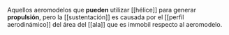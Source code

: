 Aquellos aeromodelos que **pueden** utilizar [[hélice]] para generar **propulsión**, pero la [[sustentación]] es causada por el [[perfil aerodinámico]] del área del [[ala]] que es immobil respecto al aeromodelo.